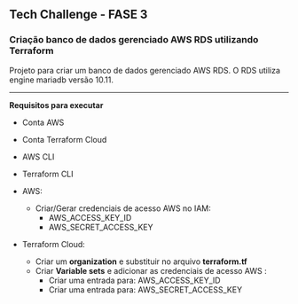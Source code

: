 ## Tech Challenge - FASE 3

### Criação banco de dados gerenciado AWS RDS utilizando Terraform

Projeto para criar um banco de dados gerenciado AWS RDS. O RDS utiliza engine mariadb versão 10.11.

------------

**Requisitos para executar**

- Conta AWS
- Conta Terraform Cloud
- AWS CLI
- Terraform CLI

- AWS:
    - Criar/Gerar credenciais de acesso AWS no IAM:
        - AWS_ACCESS_KEY_ID
        - AWS_SECRET_ACCESS_KEY
        
- Terraform Cloud:
    - Criar um **organization** e substituir no  arquivo **terraform.tf**
    - Criar **Variable sets** e adicionar as credenciais de acesso AWS :
        - Criar uma entrada para: AWS_ACCESS_KEY_ID
        - Criar uma entrada para: AWS_SECRET_ACCESS_KEY

